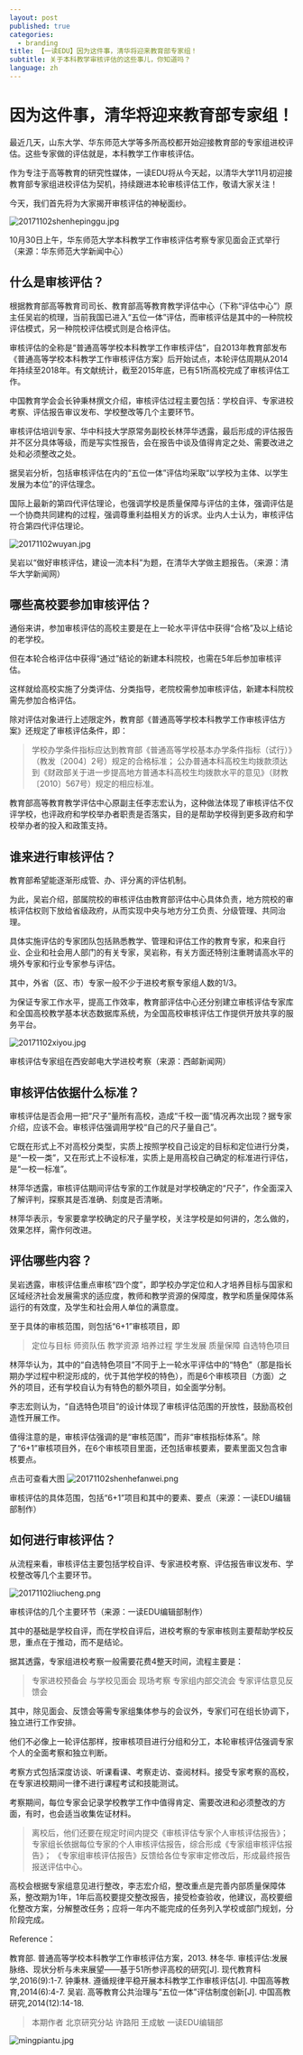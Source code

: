 ```yaml
---
layout: post
published: true
categories:
  - branding
title: 【一读EDU】因为这件事，清华将迎来教育部专家组！
subtitle: 关于本科教学审核评估的这些事儿，你知道吗？
language: zh
---
```

# 因为这件事，清华将迎来教育部专家组！

最近几天，山东大学、华东师范大学等多所高校都开始迎接教育部的专家组进校评估。这些专家做的评估就是，本科教学工作审核评估。

作为专注于高等教育的研究性媒体，一读EDU将从今天起，以清华大学11月初迎接教育部专家组进校评估为契机，持续跟进本轮审核评估工作，敬请大家关注！

今天，我们首先将为大家揭开审核评估的神秘面纱。

![20171102shenhepinggu.jpg]({{site.baseurl}}/image/20171102shenhepinggu.jpg)

10月30日上午，华东师范大学本科教学工作审核评估考察专家见面会正式举行（来源：华东师范大学新闻中心）

## 什么是审核评估？
 
根据教育部高等教育司司长、教育部高等教育教学评估中心（下称“评估中心”）原主任吴岩的梳理，当前我国已进入“五位一体”评估，而审核评估是其中的一种院校评估模式，另一种院校评估模式则是合格评估。

审核评估的全称是“普通高等学校本科教学工作审核评估”，自2013年教育部发布《普通高等学校本科教学工作审核评估方案》后开始试点，本轮评估周期从2014年持续至2018年。有文献统计，截至2015年底，已有51所高校完成了审核评估工作。

中国教育学会会长钟秉林撰文介绍，审核评估过程主要包括：学校自评、专家进校考察、评估报告审议发布、学校整改等几个主要环节。

审核评估培训专家、华中科技大学原常务副校长林萍华透露，最后形成的评估报告并不区分具体等级，而是写实性报告，会在报告中谈及值得肯定之处、需要改进之处和必须整改之处。

据吴岩分析，包括审核评估在内的“五位一体”评估均采取“以学校为主体、以学生发展为本位”的评估理念。

国际上最新的第四代评估理论，也强调学校是质量保障与评估的主体，强调评估是一个协商共同建构的过程，强调尊重利益相关方的诉求。业内人士认为，审核评估符合第四代评估理论。

![20171102wuyan.jpg]({{site.baseurl}}/image/20171102wuyan.jpg)

吴岩以“做好审核评估，建设一流本科”为题，在清华大学做主题报告。（来源：清华大学新闻网）

## 哪些高校要参加审核评估？
 
通俗来讲，参加审核评估的高校主要是在上一轮水平评估中获得“合格”及以上结论的老学校。

但在本轮合格评估中获得“通过”结论的新建本科院校，也需在5年后参加审核评估。

这样就给高校实施了分类评估、分类指导，老院校需参加审核评估，新建本科院校需先参加合格评估。

除对评估对象进行上述限定外，教育部《普通高等学校本科教学工作审核评估方案》还规定了审核评估条件，即：

>学校办学条件指标应达到教育部《普通高等学校基本办学条件指标（试行）》（教发〔2004〕2号）规定的合格标准；
公办普通本科高校生均拨款须达到《财政部关于进一步提高地方普通本科高校生均拨款水平的意见》（财教〔2010〕567号）规定的相应标准。

教育部高等教育教学评估中心原副主任李志宏认为，这种做法体现了审核评估不仅评学校，也评政府和学校举办者职责是否落实，目的是帮助学校得到更多政府和学校举办者的投入和政策支持。

## 谁来进行审核评估？
 
教育部希望能逐渐形成管、办、评分离的评估机制。

为此，吴岩介绍，部属院校的审核评估由教育部评估中心具体负责，地方院校的审核评估权则下放给省级政府，从而实现中央与地方分工负责、分级管理、共同治理。

具体实施评估的专家团队包括熟悉教学、管理和评估工作的教育专家，和来自行业、企业和社会用人部门的有关专家，吴岩称，有关方面还特别注重聘请高水平的境外专家和行业专家参与评估。

其中，外省（区、市）专家一般不少于进校考察专家组人数的1/3。

为保证专家工作水平，提高工作效率，教育部评估中心还分别建立审核评估专家库和全国高校教学基本状态数据库系统，为全国高校审核评估工作提供开放共享的服务平台。

![20171102xiyou.jpg]({{site.baseurl}}/image/20171102xiyou.jpg)

审核评估专家组在西安邮电大学进校考察（来源：西邮新闻网）

## 审核评估依据什么标准？
 
审核评估是否会用一把“尺子”量所有高校，造成“千校一面”情况再次出现？据专家介绍，应该不会。审核评估强调用学校“自己的尺子量自己”。

它既在形式上不对高校分类型，实质上按照学校自己设定的目标和定位进行分类，是“一校一类”，又在形式上不设标准，实质上是用高校自己确定的标准进行评估，是“一校一标准”。

林萍华透露，审核评估期间评估专家的工作就是对学校确定的“尺子”，作全面深入了解评判，探察其是否准确、刻度是否清晰。

林萍华表示，专家要拿学校确定的尺子量学校，关注学校是如何讲的，怎么做的，效果怎样，需作何改进。

## 评估哪些内容？
 
吴岩透露，审核评估重点审核“四个度”，即学校办学定位和人才培养目标与国家和区域经济社会发展需求的适应度，教师和教学资源的保障度，教学和质量保障体系运行的有效度，及学生和社会用人单位的满意度。

至于具体的审核范围，则包括“6+1”审核项目，即

>定位与目标
师资队伍
教学资源
培养过程
学生发展
质量保障
自选特色项目

林萍华认为，其中的“自选特色项目”不同于上一轮水平评估中的“特色”（那是指长期办学过程中积淀形成的，优于其他学校的特色），而是6个审核项目（方面）之外的项目，还有学校自认为有特色的额外项目，如全面学分制。

李志宏则认为，“自选特色项目”的设计体现了审核评估范围的开放性，鼓励高校创造性开展工作。

值得注意的是，审核评估强调的是“审核范围”，而非“审核指标体系”。除了“6+1”审核项目外，在6个审核项目里面，还包括审核要素，要素里面又包含审核要点。

点击可查看大图
![20171102shenhefanwei.png]({{site.baseurl}}/image/20171102shenhefanwei.png)

审核评估的具体范围，包括“6+1”项目和其中的要素、要点（来源：一读EDU编辑部制作）

## 如何进行审核评估？
 
从流程来看，审核评估主要包括学校自评、专家进校考察、评估报告审议发布、学校整改等几个主要环节。

![20171102liucheng.png]({{site.baseurl}}/image/20171102liucheng.png)

审核评估的几个主要环节（来源：一读EDU编辑部制作）

其中的基础是学校自评，而在学校自评后，进校考察的专家审核则主要帮助学校反思，重点在于推动，而不是结论。

据其透露，专家组进校考察一般需要花费4整天时间，流程主要是：

>专家进校预备会
与学校见面会
现场考察
专家组内部交流会
专家评估意见反馈会

其中，除见面会、反馈会等需专家组集体参与的会议外，专家们可在组长协调下，独立进行工作安排。

他们不必像上一轮评估那样，按审核项目进行分组和分工，本轮审核评估强调专家个人的全面考察和独立判断。

考察方式包括深度访谈、听课看课、考察走访、查阅材料。接受专家考察的高校，在专家进校期间一律不进行课程考试和技能测试。

考察期间，每位专家会记录学校教学工作中值得肯定、需要改进和必须整改的方面，有时，也会适当收集佐证材料。

>离校后，他们还要在规定时间内提交《审核评估专家个人审核评估报告》；
专家组长依据每位专家的个人审核评估报告，综合形成《专家组审核评估报告》；
《专家组审核评估报告》反馈给各位专家审定修改后，形成最终报告报送评估中心。

高校会根据专家组意见进行整改，李志宏介绍，整改重点是完善内部质量保障体系，整改期为1年，1年后高校要提交整改报告，接受检查验收，他建议，高校要细化整改方案，分解整改任务；应将一年内不能完成的任务列入学校或部门规划，分阶段完成。



Reference：

教育部. 普通高等学校本科教学工作审核评估方案，2013.
林冬华. 审核评估:发展脉络、现状分析与未来展望——基于51所参评高校的研究[J]. 现代教育科学,2016(9):1-7.
钟秉林. 遵循规律平稳开展本科教学工作审核评估[J]. 中国高等教育,2014(6):4-7.
吴岩. 高等教育公共治理与“五位一体”评估制度创新[J]. 中国高教研究,2014(12):14-18.

>本期作者
北京研究分站 许路阳 王成敏
一读EDU编辑部

![mingpiantu.jpg]({{site.baseurl}}/image/mingpiantu.jpg)
